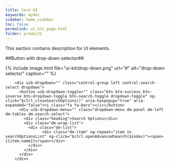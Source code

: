 ```yaml
---
title: Core UI
keywords: mydoc
sidebar: home_sidebar
toc: false
permalink: ui_kit_page.html
folder: product2
---
```


This section contains description for UI elements.

##Button with drop-down selector##

{% include image.html file="ui-kit/drop-down.png" url="#" alt="drop-down selector" caption="" %}

```
    <div uib-dropdown="" class="control-group left control-search-select dropdown">
      <button uib-dropdown-toggle="" class="btn btn-success btn-inverse btn-dropdown-toggle btn-search-toggle dropdown-toggle" ng-click="$ctrl.closeSearchOptions()" aria-haspopup="true" aria-expanded="false"><i class="fa fa-bars"></i></button>
      <div uib-dropdown-menu="" class="dropdown-menu dm-panel dm-left dm-tables dm-search-select">
        <div class="heading">Search Options</div>
        <div class="dm-wrap-list">
          <div class="dm-list">
                <div class="dm-item" ng-repeat="item in searchOptionsList" ng-click="$ctrl.openAdvancedSearch($index)"><span>{{item.name}}</span></div>
          </div>
        </div>
      </div>
    </div>
```